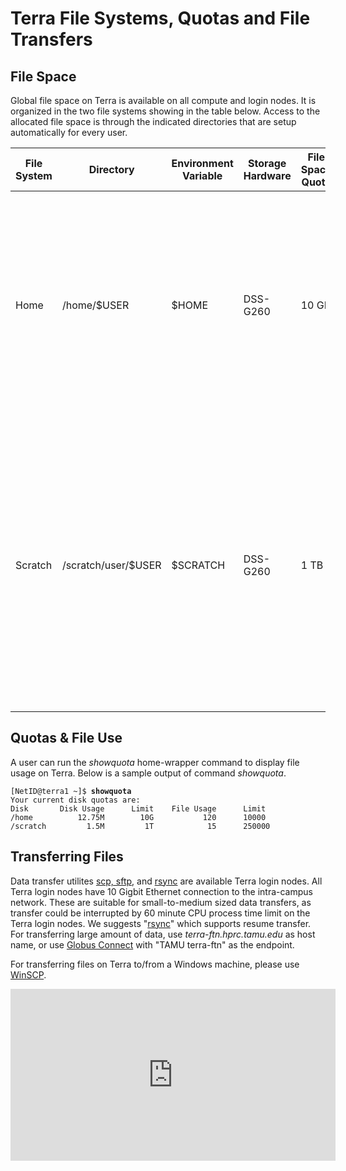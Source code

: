 # Terra File Systems, Quotas and File Transfers


## File Space

Global file space on Terra is available on all compute and login nodes.
It is organized in the two file systems showing in the table below.
Access to the allocated file space is through the indicated directories
that are setup automatically for every user.

| File System | Directory           | Environment Variable | Storage Hardware | File Space Quota | File Counts Quota | Comments                                                                                                                                                                                                                                                                                                               |
| ----------- | ------------------- | -------------------- | ---------------- | ---------------- | ----------------- | ---------------------------------------------------------------------------------------------------------------------------------------------------------------------------------------------------------------------------------------------------------------------------------------------------------------------- |
| Home        | /home/$USER         | $HOME                | DSS-G260         | 10 GB            | 10000             | Upon login, you will be situated in **/home/$USER**. The use of this area is for small-to-modest amount of processing. Its space and file count limits are not extensible. **This area is backed up on a nightly basis.**                                                                   |
| Scratch     | /scratch/user/$USER | $SCRATCH             | DSS-G260         | 1 TB             | 250000            | This is a high performance storage, intended to temporarily hold rather large files, and only for on-going processing that uses them. **It is NOT backed up nor is it intended as long-term storage area.** Please delete or move out of these area any files that are not frequently used. |

## Quotas & File Use

A user can run the *showquota* home-wrapper command to display file
usage on Terra. Below is a sample output of command *showquota*.

`[NetID@terra1 ~]$ `**`showquota`**  
`Your current disk quotas are:`  
`Disk       Disk Usage      Limit    File Usage      Limit`  
`/home          12.75M        10G           120      10000`  
`/scratch         1.5M         1T            15      250000`

## Transferring Files

Data transfer utilites [scp,
sftp](/kb3/Helpful-Pages/File-Transfer/HPRC@File_Transfers/#scp/sftp "wikilink"), and
[rsync](/kb3/Helpful-Pages/File-Transfer/HPRC@File_Transfers/#rsync "wikilink") are available Terra login
nodes. All Terra login nodes have 10 Gigbit Ethernet connection to the
intra-campus network. These are suitable for small-to-medium sized data
transfers, as transfer could be interrupted by 60 minute CPU process
time limit on the Terra login nodes. We suggests
"[rsync](/kb3/Helpful-Pages/File-Transfer/HPRC@File_Transfers/#rsync "wikilink")" which supports resume
transfer. For transferring large amount of data, use
*terra-ftn.hprc.tamu.edu* as host name, or use [Globus
Connect](/kb3/Software/Globus-Connect/SW@GlobusConnect/ "wikilink") with "TAMU terra-ftn" as the
endpoint.

For transferring files on Terra to/from a Windows machine, please use
[WinSCP](/kb3/Helpful-Pages/Access/HPRC@Access/#access-from-windows/#winscp "wikilink").


<p align="center">
<iframe width="520" height="275" src="https://www.youtube.com/embed/oCSzuJf6p7g" title="YouTube video player" frameborder="0" allow="accelerometer; autoplay; clipboard-write; encrypted-media; gyroscope; picture-in-picture" allowfullscreen></iframe>
</p>